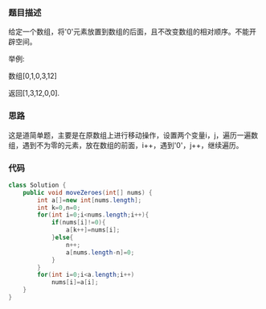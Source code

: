 ### 题目描述

给定一个数组，将'0'元素放置到数组的后面，且不改变数组的相对顺序。不能开辟空间。

举例:

数组[0,1,0,3,12]

返回[1,3,12,0,0].

### 思路

这是道简单题，主要是在原数组上进行移动操作，设置两个变量i，j，遍历一遍数组，遇到不为零的元素，放在数组的前面，i++，遇到'0'，j++，继续遍历。

### 代码

```java
class Solution {
    public void moveZeroes(int[] nums) {
        int a[]=new int[nums.length];
        int k=0,n=0;
        for(int i=0;i<nums.length;i++){
            if(nums[i]!=0){
                a[k++]=nums[i];
            }else{
                n++;
                a[nums.length-n]=0;
            }
        }
        for(int i=0;i<a.length;i++)
            nums[i]=a[i];
    }
}
```
